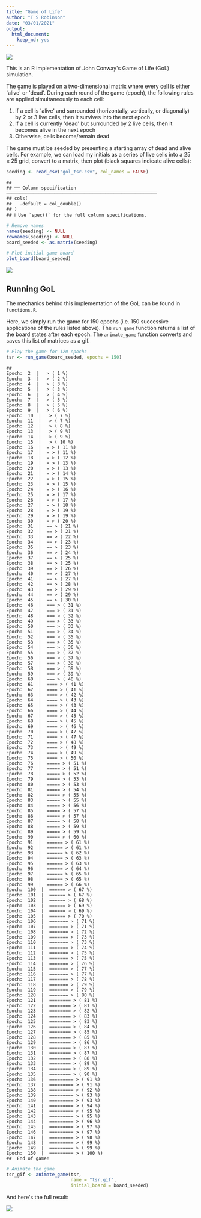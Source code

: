 ```yaml
---
title: "Game of Life"
author: "T S Robinson"
date: "03/01/2021"
output: 
  html_document: 
    keep_md: yes
---
```




![](tsr_short.gif)

This is an R implementation of John Conway's Game of Life (GoL) simulation.

The game is played on a two-dimensional matrix where every cell is either 'alive' or 'dead'. During each round of the game (epoch), the following rules are applied simultaneously to each cell:

1. If a cell is 'alive' and surrounded (horizontally, vertically, or diagonally) by 2 or 3 live cells, then it survives into the next epoch
2. If a cell is currently 'dead' but surrounded by 2 live cells, then it becomes alive in the next epoch
3. Otherwise, cells become/remain dead

The game must be seeded by presenting a starting array of dead and alive cells. For example, we can load my initials as a series of live cells into a $25 \times 25$ grid, convert to a matrix, then plot (black squares indicate alive cells):


```r
seeding <- read_csv("gol_tsr.csv", col_names = FALSE)
```

```
## 
## ── Column specification ────────────────────────────────────────────────────────
## cols(
##   .default = col_double()
## )
## ℹ Use `spec()` for the full column specifications.
```

```r
# Remove names 
names(seeding) <- NULL
rownames(seeding) <- NULL
board_seeded <- as.matrix(seeding)

# Plot initial game board
plot_board(board_seeded)
```

![](README_files/figure-html/seed-1.png)<!-- -->

## Running GoL

The mechanics behind this implementation of the GoL can be found in `functions.R`.

Here, we simply run the game for 150 epochs (i.e. 150 successive applications of the rules listed above). The `run_game` function returns a list of the board states after each epoch. The `animate_game` function converts and saves this list of matrices as a gif. 


```r
# Play the game for 120 epochs
tsr <- run_game(board_seeded, epochs = 150)
```

```
## Epoch:  2  |   > ( 1 %)Epoch:  3  |   > ( 2 %)Epoch:  4  |   > ( 3 %)Epoch:  5  |   > ( 3 %)Epoch:  6  |   > ( 4 %)Epoch:  7  |   > ( 5 %)Epoch:  8  |   > ( 5 %)Epoch:  9  |   > ( 6 %)Epoch:  10  |   > ( 7 %)Epoch:  11  |   > ( 7 %)Epoch:  12  |   > ( 8 %)Epoch:  13  |   > ( 9 %)Epoch:  14  |   > ( 9 %)Epoch:  15  |   > ( 10 %)Epoch:  16  |  = > ( 11 %)Epoch:  17  |  = > ( 11 %)Epoch:  18  |  = > ( 12 %)Epoch:  19  |  = > ( 13 %)Epoch:  20  |  = > ( 13 %)Epoch:  21  |  = > ( 14 %)Epoch:  22  |  = > ( 15 %)Epoch:  23  |  = > ( 15 %)Epoch:  24  |  = > ( 16 %)Epoch:  25  |  = > ( 17 %)Epoch:  26  |  = > ( 17 %)Epoch:  27  |  = > ( 18 %)Epoch:  28  |  = > ( 19 %)Epoch:  29  |  = > ( 19 %)Epoch:  30  |  = > ( 20 %)Epoch:  31  |  == > ( 21 %)Epoch:  32  |  == > ( 21 %)Epoch:  33  |  == > ( 22 %)Epoch:  34  |  == > ( 23 %)Epoch:  35  |  == > ( 23 %)Epoch:  36  |  == > ( 24 %)Epoch:  37  |  == > ( 25 %)Epoch:  38  |  == > ( 25 %)Epoch:  39  |  == > ( 26 %)Epoch:  40  |  == > ( 27 %)Epoch:  41  |  == > ( 27 %)Epoch:  42  |  == > ( 28 %)Epoch:  43  |  == > ( 29 %)Epoch:  44  |  == > ( 29 %)Epoch:  45  |  == > ( 30 %)Epoch:  46  |  === > ( 31 %)Epoch:  47  |  === > ( 31 %)Epoch:  48  |  === > ( 32 %)Epoch:  49  |  === > ( 33 %)Epoch:  50  |  === > ( 33 %)Epoch:  51  |  === > ( 34 %)Epoch:  52  |  === > ( 35 %)Epoch:  53  |  === > ( 35 %)Epoch:  54  |  === > ( 36 %)Epoch:  55  |  === > ( 37 %)Epoch:  56  |  === > ( 37 %)Epoch:  57  |  === > ( 38 %)Epoch:  58  |  === > ( 39 %)Epoch:  59  |  === > ( 39 %)Epoch:  60  |  === > ( 40 %)Epoch:  61  |  ==== > ( 41 %)Epoch:  62  |  ==== > ( 41 %)Epoch:  63  |  ==== > ( 42 %)Epoch:  64  |  ==== > ( 43 %)Epoch:  65  |  ==== > ( 43 %)Epoch:  66  |  ==== > ( 44 %)Epoch:  67  |  ==== > ( 45 %)Epoch:  68  |  ==== > ( 45 %)Epoch:  69  |  ==== > ( 46 %)Epoch:  70  |  ==== > ( 47 %)Epoch:  71  |  ==== > ( 47 %)Epoch:  72  |  ==== > ( 48 %)Epoch:  73  |  ==== > ( 49 %)Epoch:  74  |  ==== > ( 49 %)Epoch:  75  |  ==== > ( 50 %)Epoch:  76  |  ===== > ( 51 %)Epoch:  77  |  ===== > ( 51 %)Epoch:  78  |  ===== > ( 52 %)Epoch:  79  |  ===== > ( 53 %)Epoch:  80  |  ===== > ( 53 %)Epoch:  81  |  ===== > ( 54 %)Epoch:  82  |  ===== > ( 55 %)Epoch:  83  |  ===== > ( 55 %)Epoch:  84  |  ===== > ( 56 %)Epoch:  85  |  ===== > ( 57 %)Epoch:  86  |  ===== > ( 57 %)Epoch:  87  |  ===== > ( 58 %)Epoch:  88  |  ===== > ( 59 %)Epoch:  89  |  ===== > ( 59 %)Epoch:  90  |  ===== > ( 60 %)Epoch:  91  |  ====== > ( 61 %)Epoch:  92  |  ====== > ( 61 %)Epoch:  93  |  ====== > ( 62 %)Epoch:  94  |  ====== > ( 63 %)Epoch:  95  |  ====== > ( 63 %)Epoch:  96  |  ====== > ( 64 %)Epoch:  97  |  ====== > ( 65 %)Epoch:  98  |  ====== > ( 65 %)Epoch:  99  |  ====== > ( 66 %)Epoch:  100  |  ====== > ( 67 %)Epoch:  101  |  ====== > ( 67 %)Epoch:  102  |  ====== > ( 68 %)Epoch:  103  |  ====== > ( 69 %)Epoch:  104  |  ====== > ( 69 %)Epoch:  105  |  ====== > ( 70 %)Epoch:  106  |  ======= > ( 71 %)Epoch:  107  |  ======= > ( 71 %)Epoch:  108  |  ======= > ( 72 %)Epoch:  109  |  ======= > ( 73 %)Epoch:  110  |  ======= > ( 73 %)Epoch:  111  |  ======= > ( 74 %)Epoch:  112  |  ======= > ( 75 %)Epoch:  113  |  ======= > ( 75 %)Epoch:  114  |  ======= > ( 76 %)Epoch:  115  |  ======= > ( 77 %)Epoch:  116  |  ======= > ( 77 %)Epoch:  117  |  ======= > ( 78 %)Epoch:  118  |  ======= > ( 79 %)Epoch:  119  |  ======= > ( 79 %)Epoch:  120  |  ======= > ( 80 %)Epoch:  121  |  ======== > ( 81 %)Epoch:  122  |  ======== > ( 81 %)Epoch:  123  |  ======== > ( 82 %)Epoch:  124  |  ======== > ( 83 %)Epoch:  125  |  ======== > ( 83 %)Epoch:  126  |  ======== > ( 84 %)Epoch:  127  |  ======== > ( 85 %)Epoch:  128  |  ======== > ( 85 %)Epoch:  129  |  ======== > ( 86 %)Epoch:  130  |  ======== > ( 87 %)Epoch:  131  |  ======== > ( 87 %)Epoch:  132  |  ======== > ( 88 %)Epoch:  133  |  ======== > ( 89 %)Epoch:  134  |  ======== > ( 89 %)Epoch:  135  |  ======== > ( 90 %)Epoch:  136  |  ========= > ( 91 %)Epoch:  137  |  ========= > ( 91 %)Epoch:  138  |  ========= > ( 92 %)Epoch:  139  |  ========= > ( 93 %)Epoch:  140  |  ========= > ( 93 %)Epoch:  141  |  ========= > ( 94 %)Epoch:  142  |  ========= > ( 95 %)Epoch:  143  |  ========= > ( 95 %)Epoch:  144  |  ========= > ( 96 %)Epoch:  145  |  ========= > ( 97 %)Epoch:  146  |  ========= > ( 97 %)Epoch:  147  |  ========= > ( 98 %)Epoch:  148  |  ========= > ( 99 %)Epoch:  149  |  ========= > ( 99 %)Epoch:  150  |  ========= > ( 100 %)
##  End of game!
```

```r
# Animate the game
tsr_gif <- animate_game(tsr,
                        name = "tsr.gif", 
                        initial_board = board_seeded)
```

And here's the full result: 

![](tsr.gif)


